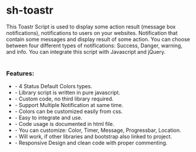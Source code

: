 # sh-toastr

This Toastr Script is used to display some action result (message box notifications), notifications to users on your websites. Notification that contain some messages and display result of some action. You can choose between four different types of notifications: Success, Danger, warning, and info. You can integrate this script with Javascript and jQuery.<br><br><h3>Features:</h3>
<ul>
<li>- 4 Status Default Colors types.</li>
<li>- Library script is written in pure javascript.</li>
<li>- Custom code, no third library required.</li>
<li>- Support Multiple Notification at same time.</li>
<li>- Colors can be customized easily from css.</li>
<li>- Easy to integrate and use.</li>
<li>- Code usage is documented in html file.</li>
<li>- You can customize: Color, Timer, Message, Progressbar, Location.</li>
<li>- Will work, if other libraries and bootstrap also linked to project.</li>
<li>- Responsive Design and clean code with proper commenting.</li>
</ul>
